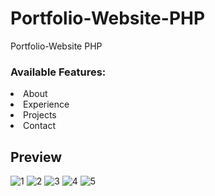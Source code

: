 # Portfolio-Website-PHP

Portfolio-Website PHP

### Available Features:

<li> About
<li> Experience
<li> Projects
<li> Contact

## Preview

![1](https://github.com/Chaitanyalabhe/Portfolio-Website/assets/138803878/f14b265d-4e26-4ab0-a04c-9b289c6c8787)
![2](https://github.com/Chaitanyalabhe/Portfolio-Website/assets/138803878/07899471-7605-4375-9d2d-95efb452c1c5)
![3](https://github.com/Chaitanyalabhe/Portfolio-Website/assets/138803878/477a0316-f6a3-4e83-81b5-c344a4e358a7)
![4](https://github.com/Chaitanyalabhe/Portfolio-Website/assets/138803878/f6c9c701-d959-4ba7-a16e-8c5417596285)
![5](https://github.com/Chaitanyalabhe/Portfolio-Website/assets/138803878/330526f3-dd41-465c-b366-0612045b9ed0)

